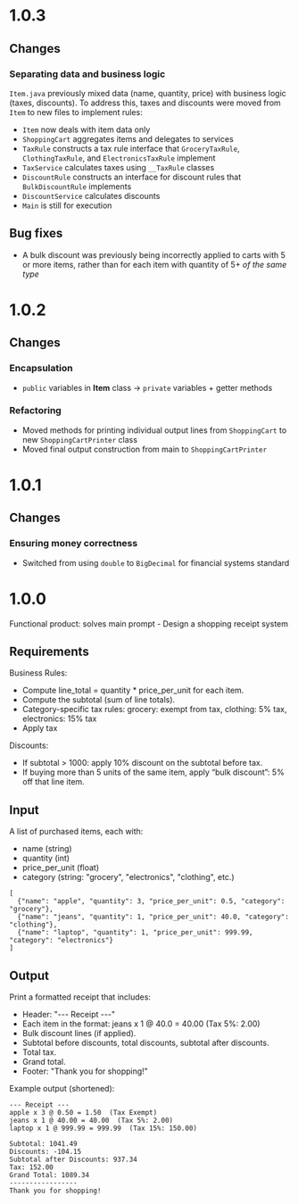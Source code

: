 # 1.0.3

## Changes

### Separating data and business logic

`Item.java` previously mixed data (name, quantity, price) with business logic (taxes, discounts). To address this, taxes and discounts were moved from `Item` to new files to implement rules:
  * `Item` now deals with item data only
  * `ShoppingCart` aggregates items and delegates to services
  * `TaxRule` constructs a tax rule interface that `GroceryTaxRule`, `ClothingTaxRule`, and `ElectronicsTaxRule` implement
  * `TaxService` calculates taxes using `__TaxRule` classes
  * `DiscountRule` constructs an interface for discount rules that `BulkDiscountRule` implements
  * `DiscountService` calculates discounts
  * `Main` is still for execution

## Bug fixes

* A bulk discount was previously being incorrectly applied to carts with 5 or more items, rather than for each item with quantity of 5+ *of the same type*

# 1.0.2

## Changes

### Encapsulation

* `public` variables in **Item** class -> `private` variables + getter methods

### Refactoring

* Moved methods for printing individual output lines from `ShoppingCart` to new `ShoppingCartPrinter` class
* Moved final output construction from main to `ShoppingCartPrinter`

# 1.0.1

## Changes

### Ensuring money correctness 

* Switched from using `double` to `BigDecimal` for financial systems standard

# 1.0.0

Functional product: solves main prompt - Design a shopping receipt system

## Requirements

Business Rules:
  * Compute line_total = quantity * price_per_unit for each item.
  * Compute the subtotal (sum of line totals).
  * Category-specific tax rules: grocery: exempt from tax, clothing: 5% tax, electronics: 15% tax
  * Apply tax 

Discounts:
  * If subtotal > 1000: apply 10% discount on the subtotal before tax.
  * If buying more than 5 units of the same item, apply “bulk discount”: 5% off that line item.

## Input 

A list of purchased items, each with:
  * name (string)
  * quantity (int)
  * price_per_unit (float)
  * category (string: "grocery", "electronics", "clothing", etc.)

```
[
  {"name": "apple", "quantity": 3, "price_per_unit": 0.5, "category": "grocery"},
  {"name": "jeans", "quantity": 1, "price_per_unit": 40.0, "category": "clothing"},
  {"name": "laptop", "quantity": 1, "price_per_unit": 999.99, "category": "electronics"}
]
```

## Output

Print a formatted receipt that includes:
  * Header: "--- Receipt ---"
  * Each item in the format: jeans x 1 @ 40.0 = 40.00  (Tax 5%: 2.00)
  * Bulk discount lines (if applied).
  * Subtotal before discounts, total discounts, subtotal after discounts.
  * Total tax.
  * Grand total.
  * Footer: "Thank you for shopping!"

Example output (shortened):

```
--- Receipt ---
apple x 3 @ 0.50 = 1.50  (Tax Exempt)
jeans x 1 @ 40.00 = 40.00  (Tax 5%: 2.00)
laptop x 1 @ 999.99 = 999.99  (Tax 15%: 150.00)

Subtotal: 1041.49
Discounts: -104.15
Subtotal after Discounts: 937.34
Tax: 152.00
Grand Total: 1089.34
-----------------
Thank you for shopping!
```